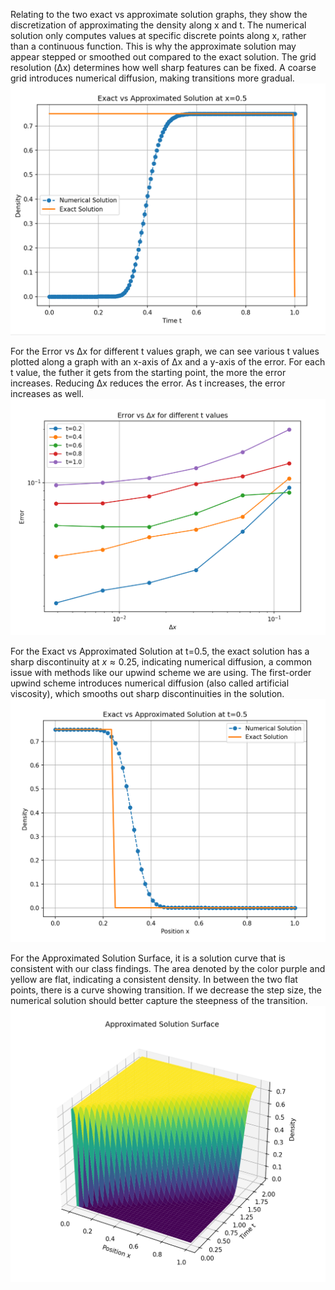 Relating to the two exact vs approximate solution graphs, they show the discretization of approximating the density along x and t. The numerical solution only computes values at specific discrete points along x, rather than a continuous function. This is why the approximate solution may appear stepped or smoothed out compared to the exact solution. The grid resolution (Δx) determines how well sharp features can be fixed. A coarse grid introduces numerical diffusion, making transitions more gradual.
![Exact vs Approximated Solution at x=0.5](images/exact_vs_approx_x05.png)

For the Error vs Δx for different t values graph, we can see various t values plotted along a graph with an x-axis of Δx and a y-axis of the error. For each t value, the futher it gets from the starting point, the more the error increases. Reducing Δx reduces the error. As t increases, the error increases as well.
![Error vs Δx for different t value](images/error_vs_deltax.png)

For the Exact vs Approximated Solution at t=0.5, the exact solution has a sharp discontinuity at $x \approx 0.25$, indicating numerical diffusion, a common issue with methods like our upwind scheme we are using. The first-order upwind scheme introduces numerical diffusion (also called artificial viscosity), which smooths out sharp discontinuities in the solution.
![Exact vs Approximated Solution at t=0.5](images/exact_vs_approx_t05.png)

For the Approximated Solution Surface, it is a solution curve that is consistent with our class findings. The area denoted by the color purple and yellow are flat, indicating a consistent density. In between the two flat points, there is a curve showing transition. If we decrease the step size, the numerical solution should better capture the steepness of the transition.
![Approximated Solution Surface](images/approx_sol_surface.png)